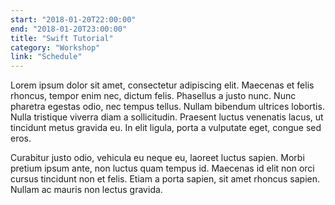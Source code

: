 ```yaml
---
start: "2018-01-20T22:00:00"
end: "2018-01-20T23:00:00"
title: "Swift Tutorial"
category: "Workshop"
link: "Schedule"
---
```

Lorem ipsum dolor sit amet, consectetur adipiscing elit. Maecenas et felis rhoncus, tempor enim nec, dictum felis. Phasellus a justo nunc. Nunc pharetra egestas odio, nec tempus tellus. Nullam bibendum ultrices lobortis. Nulla tristique viverra diam a sollicitudin. Praesent luctus venenatis lacus, ut tincidunt metus gravida eu. In elit ligula, porta a vulputate eget, congue sed eros.

Curabitur justo odio, vehicula eu neque eu, laoreet luctus sapien. Morbi pretium ipsum ante, non luctus quam tempus id. Maecenas id elit non orci cursus tincidunt non et felis. Etiam a porta sapien, sit amet rhoncus sapien. Nullam ac mauris non lectus gravida.